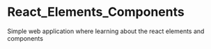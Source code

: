# React_Elements_Components
Simple web application where learning about the react elements and components
